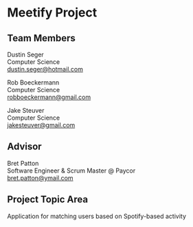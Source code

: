 # Meetify Project 

## Team Members
Dustin Seger  
Computer Science  
dustin.seger@hotmail.com

Rob Boeckermann  
Computer Science  
robboeckermann@gmail.com

Jake Steuver  
Computer Science  
jakesteuver@gmail.com  

## Advisor
Bret Patton  
Software Engineer & Scrum Master @ Paycor  
bret.patton@ymail.com

## Project Topic Area  
Application for matching users based on Spotify-based activity
